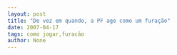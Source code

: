 ```yaml
---
layout: post
title: "De vez em quando, a PF age como um furação"
date: 2007-04-17
tags: como jogar,furacão
author: None
---
```

 